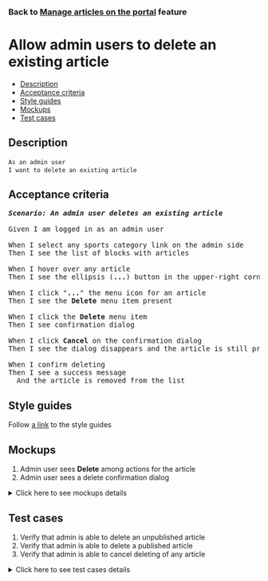 ### Back to [Manage articles on the portal](../../README.md) feature

# Allow admin users to delete an existing article

- [Description](#description)
- [Acceptance criteria](#acceptance-criteria)
- [Style guides](#style-guides)
- [Mockups](#mockups)
- [Test cases](#test-cases)

## Description

    As an admin user
    I want to delete an existing article

## Acceptance criteria

<pre>
<b><i>Scenario: An admin user deletes an existing article</i></b>

Given I am logged in as an admin user

When I select any sports category link on the admin side
Then I see the list of blocks with articles

When I hover over any article
Then I see the ellipsis (<b>...</b>) button in the upper-right corner

When I click "<b>...</b>" the menu icon for an article
Then I see the <b>Delete</b> menu item present

When I click the <b>Delete</b> menu item
Then I see confirmation dialog

When I click <b>Cancel</b> on the confirmation dialog
Then I see the dialog disappears and the article is still present

When I confirm deleting
Then I see a success message
  And the article is removed from the list
</pre>

## Style guides

Follow [a link](https://www.figma.com/proto/0zkkf5WC77OSpvyD6YXpFE/Style-guides?page-id=0%3A1&node-id=19%3A5368&viewport=266%2C48%2C0.54&scaling=min-zoom&starting-point-node-id=19%3A5368) to the style guides

## Mockups

1. Admin user sees <b>Delete</b> among actions for the article
2. Admin user sees a delete confirmation dialog

<details>
  <summary>Click here to see mockups details</summary>

**1. Admin user sees Delete among actions for the article:**

![Admin user sees Delete among actions for the article](/web_application_features/manage_articles/images/published_article_actions.png)

**2. Admin user sees a delete confirmation dialog:**

![Admin user sees a delete confirmation dialog](/web_application_features/manage_articles/images/delete_article_confirmation.png)

</details>

## Test cases

1. Verify that admin is able to delete an unpublished article
2. Verify that admin is able to delete a published article
3. Verify that admin is able to cancel deleting of any article

<details>
  <summary>Click here to see test cases details</summary>

### **#1. Verify that admin is able to delete an unpublished article**

|Preconditions|Steps|Expected result
--------------|-----|----------
|- Log in with admin account</br>- Go to the category configuration page</br>- There is an unpublished article|1) Hover over an unpublished article</br>2) Click "<b>...</b>" button > <b>Delete</b> menu item</br>3) On the confirmation popover, click <b>Yes</b>|3) A success message is shown and article is deleted from the list|

### **#2. Verify that admin is able to delete a published article**

|Preconditions|Steps|Expected result
--------------|-----|----------
|- Log in with admin account</br>- Go to the category configuration page</br>- There is a published article|1) Hover over a published article</br>2) Click "<b>...</b>" button > <b>Delete</b> menu item</br>3) On the confirmation popover, click <b>Yes</b>|3) A success message is shown and article is deleted from the list|

### **#3. Verify that admin is able to cancel deleting of any article**

|Preconditions|Steps|Expected result
--------------|-----|----------
|- Log in with admin account</br>- Go to the category configuration page</br>- There is a published article|1) Hover over a published article</br>2) Click "<b>...</b>" button > <b>Delete</b> menu item</br>3) On the confirmation popover, click <b>Cancel</b>|3) The article is present in the list|

</details>
